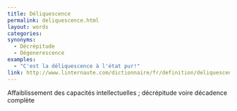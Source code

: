 ```yaml
---
title: Déliquescence
permalink: deliquescence.html
layout: words
categories:
synonyms:
  - Décrépitude
  - Dégenerescence
examples:
  - "C'est la déliquescence à l'état pur!"
link: http://www.linternaute.com/dictionnaire/fr/definition/deliquescence/
---
```


Affaiblissement des capacités intellectuelles ; décrépitude voire décadence complète

